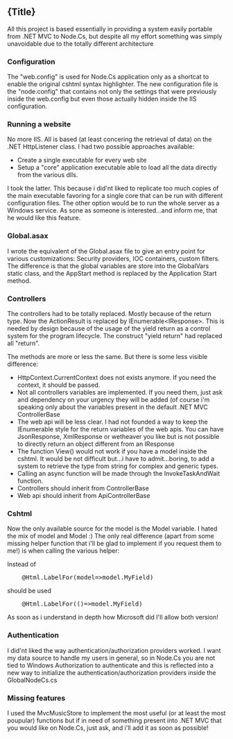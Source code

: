 ﻿<!--settings(
title=Node.Cs-MVC 4 differences
description=Node.Cs-MVC 4 differences.
)-->

## {Title}

All this project is based essentially in providing a system easily portable from .NET MVC to Node.Cs, but despite all my 
effort something was simply unavoidable due to the totally different architecture

### Configuration

The "web.config" is used for Node.Cs application only as a shortcat to enable the original cshtml syntax highlighter.
The new configuration file is the "node.config" that contains not only the settings that were previously inside the
web.config but even those actually hidden inside the IIS configuration.

### Running a website

No more IIS. All is based (at least concering the retrieval of data) on the .NET HttpListener class.
I had two possible approaches available:

* Create a single executable for every web site
* Setup a "core" application executable able to load all the data directly from the various dlls.

I took the latter. This because i did'nt liked to replicate too much copies of the main executable favoring for a single core 
that can be run with different configuration files. The other option would be to run the whole server as a Windows service.
As sone as someone is interested...and inform me, that he would like this feature.

### Global.asax

I wrote the equivalent of the Global.asax file to give an entry point for various customizations: Security providers, 
IOC containers, custom filters. The difference is that the global variables are store into the GlobalVars static class,
and the AppStart method is replaced by the Application Start method.

### Controllers

The controllers had to be totally replaced. Mostly because of the return type. Now the ActionResult is replaced by
IEnumerable&lt;IResponse&gt;. This is needed by design because of the usage of the yield return as a control system
for the program lifecycle. The construct "yield return" had replaced all "return".

The methods are more or less the same. But there is some less visible difference:

* HttpContext.CurrentContext does not exists anymore. If you need the context, it should be passed.
* Not all controllers variables are implemented. If you need them, just ask and dependency on your urgency they will be added (of course i'm speaking only about the variables present in the default .NET MVC ControllerBase
* The web api will be less clear. I had not founded a way to keep the IEnumerable style for the return variables of the web apis. You can have JsonResponse, XmlResponse or wetheaver you like but is not possible to directly return an object different from an IResponse
* The function View() would not work if you have a model inside the cshtml. It would be not difficult but...i have to admit...boring, to add a system to retrieve the type from string for complex and generic types.
* Calling an async function will be made through the InvokeTaskAndWait function.
* Controllers should inherit from ControllerBase
* Web api should inherit from ApiControllerBase

### Cshtml

Now the only available source for the model is the Model variable. I hated the mix of model and Model :)
The only real difference (apart from some missing helper function that i'll be glad to implement if you request them to me!)
is when calling the various helper:

Instead of 

<pre class="brush: csharp;">
	@Html.LabelFor(model=>model.MyField)
</pre>

should be used

<pre class="brush: csharp;">
	@Html.LabelFor(()=>model.MyField)
</pre>

As soon as i understand in depth how Microsoft did I'll allow both version!

### Authentication

I did'nt liked the way authentication/authorization providers worked. I want my data source to handle my users in general,
so in Node.Cs you are not tied to Windows Authorization to authenticate and this is reflected into a new way to initialize
the authentication/authorization providers inside the GlobalNodeCs.cs

### Missing features

I used the MvcMusicStore to implement the most useful (or at least the most poupular) functions  but if in need of something 
present into .NET MVC that you would like on Node.Cs, just ask, and i'll add it as soon as possible!